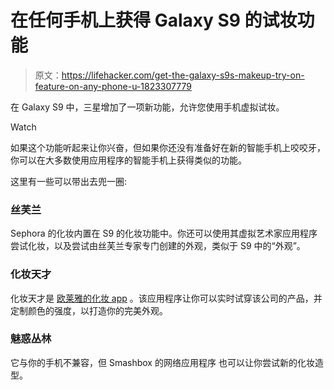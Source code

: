 # 在任何手机上获得 Galaxy S9 的试妆功能

> 原文：<https://lifehacker.com/get-the-galaxy-s9s-makeup-try-on-feature-on-any-phone-u-1823307779>

在 Galaxy S9 中，三星增加了一项新功能，允许您使用手机虚拟试妆。

Watch

如果这个功能听起来让你兴奋，但如果你还没有准备好在新的智能手机上咬咬牙，你可以在大多数使用应用程序的智能手机上获得类似的功能。

这里有一些可以带出去兜一圈:

### 丝芙兰

Sephora 的化妆内置在 S9 的化妆功能中。你还可以使用其虚拟艺术家应用程序 尝试化妆，以及尝试由丝芙兰专家专门创建的外观，类似于 S9 中的“外观”。

### 化妆天才

化妆天才是 [欧莱雅的化妆 app](https://itunes.apple.com/us/app/makeup-genius/id871897775?mt=8) 。该应用程序让你可以实时试穿该公司的产品，并定制颜色的强度，以打造你的完美外观。

### 魅惑丛林

它与你的手机不兼容，但 Smashbox 的网络应用程序 也可以让你尝试新的化妆造型。